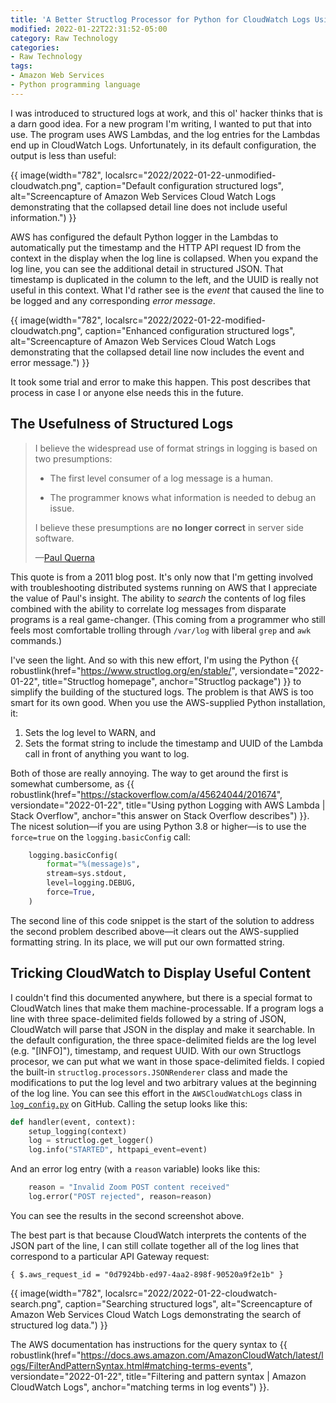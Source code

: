 ```yaml
---
title: 'A Better Structlog Processor for Python for CloudWatch Logs Using AWS Lambda'
modified: 2022-01-22T22:31:52-05:00
category: Raw Technology
categories:
- Raw Technology
tags:
- Amazon Web Services
- Python programming language
---
```

I was introduced to structured logs at work, and this ol' hacker thinks that is a darn good idea. 
For a new program I'm writing, I wanted to put that into use. 
The program uses AWS Lambdas, and the log entries for the Lambdas end up in CloudWatch Logs. 
Unfortunately, in its default configuration, the output is less than useful:

{{ image(width="782", localsrc="2022/2022-01-22-unmodified-cloudwatch.png", caption="Default configuration structured logs", alt="Screencapture of Amazon Web Services Cloud Watch Logs demonstrating that the collapsed detail line does not include useful information.") }} 

AWS has configured the default Python logger in the Lambdas to automatically put the timestamp and the HTTP API request ID from the context in the display when the log line is collapsed. 
When you expand the log line, you can see the additional detail in structured JSON. 
That timestamp is duplicated in the column to the left, and the UUID is really not useful in this context. 
What I'd rather see is the _event_ that caused the line to be logged and any corresponding _error message_.

{{ image(width="782", localsrc="2022/2022-01-22-modified-cloudwatch.png", caption="Enhanced configuration structured logs", alt="Screencapture of Amazon Web Services Cloud Watch Logs demonstrating that the collapsed detail line now includes the event and error message.") }} 

It took some trial and error to make this happen. 
This post describes that process in case I or anyone else needs this in the future.

## The Usefulness of Structured Logs

<blockquote>
<div><p>I believe the widespread use of format strings in logging is based on two presumptions:</p>
<ul class="simple">
<li><p>The first level consumer of a log message is a human.</p></li>
<li><p>The programmer knows what information is needed to debug an issue.</p></li>
</ul>
<p>I believe these presumptions are <strong>no longer correct</strong> in server side software.</p>
<p class="attribution">—<a class="reference external" href="https://paul.querna.org/articles/2011/12/26/log-for-machines-in-json/">Paul Querna</a></p>
</div></blockquote>

This quote is from a 2011 blog post. 
It's only now that I'm getting involved with troubleshooting distributed systems running on AWS that I appreciate the value of Paul's insight.
The ability to _search_ the contents of log files combined with the ability to correlate log messages from disparate programs is a real game-changer. 
(This coming from a programmer who still feels most comfortable trolling through `/var/log` with liberal `grep` and `awk` commands.) 

I've seen the light. 
And so with this new effort, I'm using the Python {{ robustlink(href="https://www.structlog.org/en/stable/", versiondate="2022-01-22", title="Structlog homepage", anchor="Structlog package") }} to simplify the building of the stuctured logs. 
The problem is that AWS is too smart for its own good. 
When you use the AWS-supplied Python installation, it:

1. Sets the log level to WARN, and
2.  Sets the format string to include the timestamp and UUID of the Lambda call in front of anything you want to log.

Both of those are really annoying. 
The way to get around the first is somewhat cumbersome, as {{ robustlink(href="https://stackoverflow.com/a/45624044/201674", versiondate="2022-01-22", title="Using python Logging with AWS Lambda | Stack Overflow", anchor="this answer on Stack Overflow describes") }}. 
The nicest solution—if you are using Python 3.8 or higher—is to use the `force=true` on the `logging.basicConfig` call:

```python
    logging.basicConfig(
        format="%(message)s",
        stream=sys.stdout,
        level=logging.DEBUG,
        force=True,
    )
```


The second line of this code snippet is the start of the solution to address the second problem described above—it clears out the AWS-supplied formatting string. 
In its place, we will put our own formatted string.

## Tricking CloudWatch to Display Useful Content
I couldn't find this documented anywhere, but there is a special format to CloudWatch lines that make them machine-processable. 
If a program logs a line with three space-delimited fields followed by a string of JSON, CloudWatch will parse that JSON in the display and make it searchable. 
In the default configuration, the three space-delimited fields are the log level (e.g. "[INFO]"), timestamp, and request UUID. 
With our own Structlogs procesor, we can put what we want in those space-delimited fields. 
I copied the built-in `structlog.processors.JSONRenderer` class and made the modifications to put the log level and two arbitrary values at the beginning of the log line. 
You can see this effort in the `AWSCloudWatchLogs` class in [`log_config.py`](https://github.com/openlibraryenvironment/serverless-zoom-recordings/blob/main/serverless_zoom_recordings/util/log_config.py) on GitHub.
Calling the setup looks like this:

```python
def handler(event, context):
    setup_logging(context)
    log = structlog.get_logger()
    log.info("STARTED", httpapi_event=event)
```

And an error log entry (with a `reason` variable) looks like this:

```python
    reason = "Invalid Zoom POST content received"
    log.error("POST rejected", reason=reason)
```

You can see the results in the second screenshot above.

The best part is that because CloudWatch interprets the contents of the JSON part of the line, I can still collate together all of the log lines that correspond to a particular API Gateway request:

```text
{ $.aws_request_id = "0d7924bb-ed97-4aa2-898f-90520a9f2e1b" }
```

{{ image(width="782", localsrc="2022/2022-01-22-cloudwatch-search.png", caption="Searching structured logs", alt="Screencapture of Amazon Web Services Cloud Watch Logs demonstrating the search of structured log data.") }} 

The AWS documentation has instructions for the query syntax to {{ robustlink(href="https://docs.aws.amazon.com/AmazonCloudWatch/latest/logs/FilterAndPatternSyntax.html#matching-terms-events", versiondate="2022-01-22", title="Filtering and pattern syntax | Amazon CloudWatch Logs", anchor="matching terms in log events") }}.